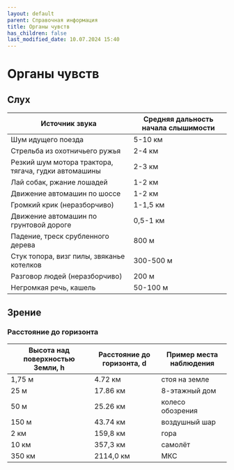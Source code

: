 ```yaml
---
layout: default
parent: Справочная информация
title: Органы чувств
has_children: false
last_modified_date: 10.07.2024 15:40
---
```


# Органы чувств

## Слух

| Источник звука                                       | Средняя дальность начала слышимости |
|------------------------------------------------------|-------------------------------------|
| Шум идущего поезда                                   | 5-10 км                             |
| Стрельба из охотничьего ружья                        | 2-4 км                              |
| Резкий шум мотора трактора, тягача, гудки автомашины | 2-3 км                              |
| Лай собак, ржание лошадей                            | 1-2 км                              |
| Движение автомашин по шоссе                          | 1-2 км                              |
| Громкий крик (неразборчиво)                          | 1-1,5 км                            |
| Движение автомашин по грунтовой дороге               | 0,5-1 км                            |
| Падение, треск срубленного дерева                    | 800 м                               |
| Стук топора, визг пилы, звяканье котелков            | 300-500 м                           |
| Разговор людей (неразборчиво)                        | 200 м                               |
| Негромкая речь, кашель                               | 50-100 м                            |


## Зрение

### Расстояние до горизонта

| Высота над поверхностью Земли, h | Расстояние до горизонта, d | Пример места наблюдения |
|----------------------------------|----------------------------|-------------------------|
| 1,75 м                           | 4.72 км                    | стоя на земле           |
| 25 м                             | 17.86 км                   | 8-этажный дом           |
| 50 м                             | 25.26 км                   | колесо обозрения        |
| 150 м                            | 43.74 км                   | воздушный шар           |
| 2 км                             | 159,8 км                   | гора                    |
| 10 км                            | 357,3 км                   | самолёт                 |
| 350 км                           | 2114,0 км                  | МКС                     |

